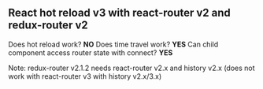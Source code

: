 ## React hot reload v3 with react-router v2 and redux-router v2 ##

Does hot reload work? **NO**
Does time travel work? **YES**
Can child component access router state with connect? **YES**

Note: redux-router v2.1.2 needs react-router v2.x and history v2.x (does not work with react-router v3 with history v2.x/3.x)
